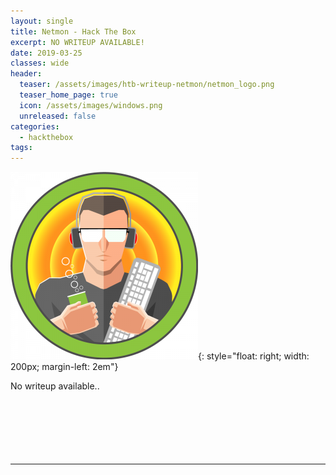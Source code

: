```yaml
---
layout: single
title: Netmon - Hack The Box
excerpt: NO WRITEUP AVAILABLE!
date: 2019-03-25
classes: wide
header:
  teaser: /assets/images/htb-writeup-netmon/netmon_logo.png
  teaser_home_page: true
  icon: /assets/images/windows.png
  unreleased: false
categories:
  - hackthebox
tags:  
---
```


![](/assets/images/htb-writeup-netmon/netmon_logo.png){: style="float: right; width: 200px; margin-left: 2em"}

No writeup available..<br><br><br><br><br><br><br>

----------------
